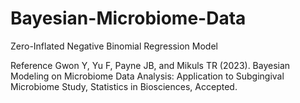 # Bayesian-Microbiome-Data

Zero-Inflated Negative Binomial Regression Model

Reference
Gwon Y, Yu F, Payne JB, and Mikuls TR (2023). Bayesian Modeling on Microbiome Data Analysis: Application to Subgingival Microbiome Study, Statistics in Biosciences, Accepted.
